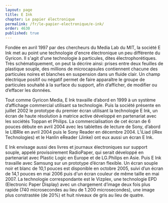 ```yaml
---
layout: page
title: E Ink
chapter: Le papier électronique
permalink: /fr/le-papier-electronique/e-ink/
order: 4630
published: true
---
```

<p>Fondée en avril 1997 par des chercheurs du Media Lab du MIT, la société E Ink met au point une technologie d'encre électronique un peu différente du Gyricon. Il s'agit d'une technologie à particules, dites électrophorétiques. Très schématiquement, on peut la décrire ainsi: prises entre deux feuilles de plastique souple, des millions de microcapsules contiennent chacune des particules noires et blanches en suspension dans un fluide clair. Un champ électrique positif ou négatif permet de faire apparaître le groupe de particules souhaité à la surface du support, afin d’afficher, de modifier ou d’effacer les données.</p>

<p>Tout comme Gyricon Media, E Ink travaille d’abord en 1999 à un système d’affichage commercial utilisant sa technologie. Puis la société présente en juillet 2002 le prototype du premier écran utilisant la technologie E Ink, un écran de haute résolution à matrice active développé en partenariat avec les sociétés Toppan et Philips. La commercialisation de cet écran de 6 pouces débute en avril 2004 avec les tablettes de lecture de Sony, d’abord le LIBRIe en avril 2004 puis le Sony Reader en décembre 2004. L’iLiad (iRex Technologies) et le Hanlin eReader (Jinke) ont eux aussi un écran E Ink.</p>

<p>E Ink envisage aussi des livres et journaux électroniques sur support souple, appelé provisoirement RadioPaper, qui serait développé en partenariat avec Plastic Logic en Europe et de LG.Philips en Asie. Puis E Ink travaille avec Samsung sur un prototype d’écran flexible. Un écran souple noir et blanc de 10,1 pouces est disponible en octobre 2005, suivi d’un écran de 14,1 pouces en mai 2006 puis d'un écran couleur de même taille en mai 2007. La technologie correspondante est le Vizplex, une technologie EPD (Electronic Paper Display) avec un chargement d’image deux fois plus rapide (740 microsecondes au lieu de 1.200 microsecondes), une image plus constrastée (de 20%) et huit niveaux de gris au lieu de quatre.</p>